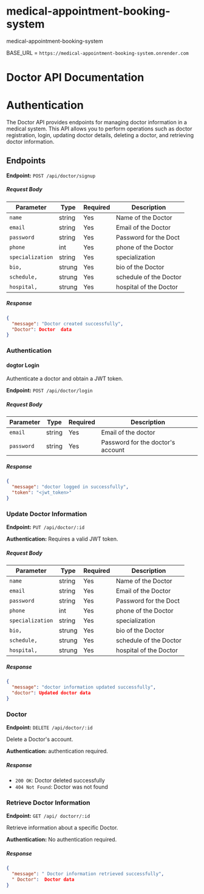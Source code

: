 # medical-appointment-booking-system
medical-appointment-booking-system

BASE_URL = `https://medical-appointment-booking-system.onrender.com`

# Doctor API Documentation

# Authentication

The Doctor API provides endpoints for managing doctor information in a medical system. This API allows you to perform operations such as doctor registration, login, updating doctor details, deleting a doctor, and retrieving doctor information.

## Endpoints


**Endpoint:** `POST /api/doctor/signup`

##### Request Body



| Parameter      | Type     | Required | Description           |
| ----------     | ------   | -------- | ------------------------- |
| `name`         | string   | Yes | Name of the Doctor    |
| `email`        | string   | Yes | Email of the Doctor   |
| `password`     | string   | Yes | Password for the Doct |
| `phone`        | int      | Yes | phone of the Doctor   |
|`specialization`| string   | Yes |  specialization       |
| `bio,`         | strung   | Yes | bio of the Doctor     |
| `schedule,`    | strung   | Yes | schedule of the Doctor|
| `hospital,`    | strung   | Yes | hospital of the Doctor|


##### Response

```json
{
  "message": "Doctor created successfully",
  "Doctor": Doctor  data
}
```


### Authentication

#### dogtor Login

Authenticate a doctor and obtain a JWT token.

**Endpoint:** `POST /api/doctor/login`

##### Request Body

| Parameter  | Type   | Required | Description                          |
| ---------- | ------ | -------- | ------------------------------------ |
| `email`    | string | Yes      | Email of the doctor                  |
| `password` | string | Yes      | Password for the doctor's account    |

##### Response

```json
{
  "message": "doctor logged in successfully",
  "token": "<jwt_token>"
}
```



### Update Doctor Information

**Endpoint:** `PUT /api/doctor/:id`

**Authentication:** Requires a valid JWT token.

##### Request Body

| Parameter  | Type   | Required | Description                               |
| ---------- | ------ | -------- | ----------------------------------------- |
| `name`         | string   | Yes | Name of the Doctor    |
| `email`        | string   | Yes | Email of the Doctor   |
| `password`     | string   | Yes | Password for the Doct |
| `phone`        | int      | Yes | phone of the Doctor   |
|`specialization`| string   | Yes |  specialization       |
| `bio,`         | strung   | Yes | bio of the Doctor     |
| `schedule,`    | strung   | Yes | schedule of the Doctor|
| `hospital,`    | strung   | Yes | hospital of the Doctor|

##### Response

```json
{
  "message": "doctor information updated successfully",
  "doctor": Updated doctor data
}
```


### Doctor 

**Endpoint:** `DELETE /api/doctor/:id`

Delete a Doctor's account.

**Authentication:** authentication required.

##### Response

- `200 OK`: Doctor deleted successfully
- `404 Not Found`: Doctor was not found

### Retrieve Doctor Information

**Endpoint:** `GET /api/ doctorr/:id`

Retrieve information about a specific  Doctor.

**Authentication:** No authentication required.

##### Response


```json
{
  "message": " Doctor information retrieved successfully",
  " Doctor":  Doctor data
}
```









